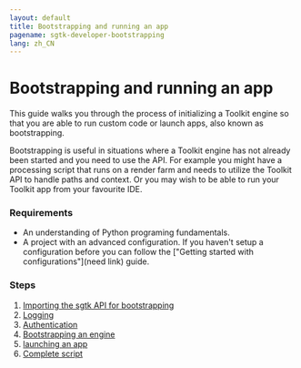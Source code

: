 ```yaml
---
layout: default
title: Bootstrapping and running an app
pagename: sgtk-developer-bootstrapping
lang: zh_CN
---
```


# Bootstrapping and running an app

This guide walks you through the process of initializing a Toolkit engine so that you are able to run custom code or launch apps,
also known as bootstrapping.

Bootstrapping is useful in situations where a Toolkit engine has not already been started and you need to use the API.
For example you might have a processing script that runs on a render farm and needs to utilize the Toolkit API to handle paths and context.
Or you may wish to be able to run your Toolkit app from your favourite IDE.

### Requirements

- An understanding of Python programing fundamentals. 
- A project with an advanced configuration. If you haven't setup a configuration before you can follow the ["Getting started with configurations"](need link) guide.

### Steps

1. [Importing the sgtk API for bootstrapping](part-1-importing-sgtk-for-bootstrapping.md)
2. [Logging](part-2-logging.md)
3. [Authentication](part-3-authentication.md)
4. [Bootstrapping an engine](part-4-bootstrapping.md)
5. [launching an app](part-5-launching-an-app.md)
6. [Complete script](part-6-bootstrapping-complete-script.md)
